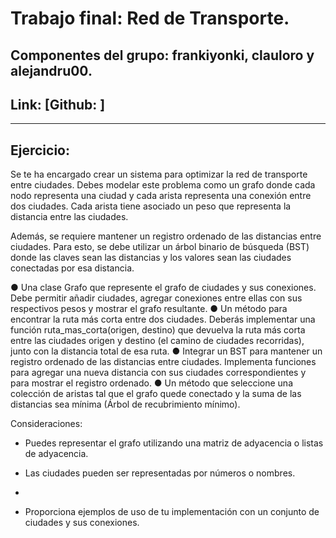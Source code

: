 # Trabajo final: Red de Transporte.
## Componentes del grupo: frankiyonki, clauloro y alejandru00.
## Link: [Github: ]
----------------------------------
## Ejercicio:

Se te ha encargado crear un sistema para optimizar la red de transporte entre ciudades.
Debes modelar este problema como un grafo donde cada nodo representa una ciudad y
cada arista representa una conexión entre dos ciudades. Cada arista tiene asociado un
peso que representa la distancia entre las ciudades.

Además, se requiere mantener un registro ordenado de las distancias entre ciudades. Para
esto, se debe utilizar un árbol binario de búsqueda (BST) donde las claves sean las
distancias y los valores sean las ciudades conectadas por esa distancia.

● Una clase Grafo que represente el grafo de ciudades y sus conexiones. Debe
permitir añadir ciudades, agregar conexiones entre ellas con sus respectivos pesos y
mostrar el grafo resultante.
● Un método para encontrar la ruta más corta entre dos ciudades. Deberás
implementar una función ruta_mas_corta(origen, destino) que devuelva la ruta
más corta entre las ciudades origen y destino (el camino de ciudades recorridas),
junto con la distancia total de esa ruta.
● Integrar un BST para mantener un registro ordenado de las distancias entre
ciudades. Implementa funciones para agregar una nueva distancia con sus ciudades
correspondientes y para mostrar el registro ordenado.
● Un método que seleccione una colección de aristas tal que el grafo quede conectado
y la suma de las distancias sea mínima (Árbol de recubrimiento mínimo).

Consideraciones:

- Puedes representar el grafo utilizando una matriz de adyacencia o listas de
adyacencia.

- Las ciudades pueden ser representadas por números o nombres.
- 
- Proporciona ejemplos de uso de tu implementación con un conjunto de ciudades y
sus conexiones.

